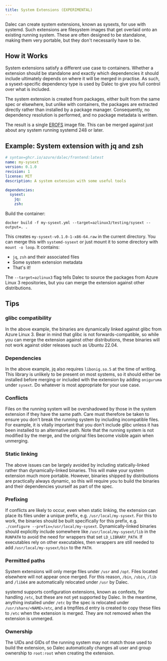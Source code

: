 ```yaml
---
title: System Extensions (EXPERIMENTAL)
---
```


Dalec can create system extensions, known as sysexts, for use with systemd. Such extensions are filesystem images that get overlaid onto an existing running system. These are often designed to be standalone, making them very portable, but they don't necessarily have to be.

## How it Works

System extensions satisfy a different use case to containers. Whether a extension should be standalone and exactly which dependencies it should include ultimately depends on where it will be merged in practise. As such, a sysext-specific dependency type is used by Dalec to give you full control over what is included.

The system extension is created from packages, either built from the same spec or elsewhere, but unlike with containers, the packages are extracted directly rather than installed by a package manager. Consequently, no dependency resolution is performed, and no package metadata is written.

The result is a single [EROFS](https://erofs.docs.kernel.org) image file. This can be merged against just about any system running systemd 248 or later.

## Example: System extension with jq and zsh

```yaml
# syntax=ghcr.io/azure/dalec/frontend:latest
name: my-sysext
version: 0.1.0
revision: 1
license: MIT
description: A system extension with some useful tools

dependencies:
  sysext:
    jq:
    zsh:
```

Build the container:

```shell
docker build -f my-sysext.yml --target=azlinux3/testing/sysext --output=. .
```

This creates `my-sysext-v0.1.0-1-x86-64.raw` in the current directory. You can merge this with `systemd-sysext` or just mount it to some directory with `mount -o loop`. It contains:

- `jq`, `zsh` and their associated files
- Some system extension metadata
- That's it!

The `--target=azlinux3` flag tells Dalec to source the packages from Azure Linux 3 repositories, but you can merge the extension against other distributions.

## Tips

### glibc compatibility

In the above example, the binaries are dynamically linked against glibc from Azure Linux 3. Bear in mind that glibc is not forwards-compatible, so while you can merge the extension against other distributions, these binaries will not work against older releases such as Ubuntu 22.04.

### Dependencies

In the above example, jq also requires `libonig.so.5` at the time of writing. This library is unlikely to be present on most systems, so it should either be installed before merging or included with the extension by adding `oniguruma` under `sysext`. Do whatever is most appropriate for your use case.

### Conflicts

Files on the running system will be overshadowed by those in the system extension if they have the same path. Care must therefore be taken to ensure you don't break the running system by including incompatible files. For example, it is vitally important that you don't include glibc unless it has been installed to an alternative path. Note that the running system is not modified by the merge, and the original files become visible again when unmerging.

### Static linking

The above issues can be largely avoided by including statically-linked rather than dynamically-linked binaries. This will make your system extension much more portable. However, binaries shipped by distributions are practically always dynamic, so this will require you to build the binaries and their dependencies yourself as part of the spec.

### Prefixing

If conflicts are likely to occur, even when static linking, the extension can place its files under a unique prefix, e.g. `/usr/local/my-sysext`. For this to work, the binaries should be built specifically for this prefix, e.g. `./configure --prefix=/usr/local/my-sysext`. Dynamically-linked binaries should explicitly include somewhere like `/usr/local/my-sysext/lib` in the `RUNPATH` to avoid the need for wrappers that set `LD_LIBRARY_PATH`. If executables rely on other executables, then wrappers are still needed to add `/usr/local/my-sysext/bin` to the `PATH`.

### Permitted paths

System extensions will only merge files under `/usr` and `/opt`. Files located elsewhere will not appear once merged. For this reason, `/bin`, `/sbin`, `/lib` and `/lib64` are automatically relocated under `/usr` by Dalec.

systemd supports configuration extensions, known as confexts, for handling `/etc`, but these are not yet supported by Dalec. In the meantime, anything installed under `/etc` by the spec is relocated under `/usr/share/<NAME>/etc`, and a tmpfiles.d entry is created to copy these files to `/etc` when the extension is merged. They are not removed when the extension is unmerged.

### Ownership

The UIDs and GIDs of the running system may not match those used to build the extension, so Dalec automatically changes all user and group ownership to `root:root` when creating the extension.
